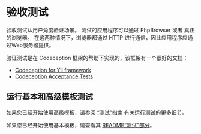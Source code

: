 验收测试
================

验收测试从用户角度验证场景。 测试的应用程序可以通过 PhpBrowser 或者
真正的浏览器。 在这两种情况下，浏览器都通过 HTTP 进行通信，因此应用程序应通过Web服务器提供。

验证测试是在 Codeception 框架的帮助下实现的，该框架有一个很好的文档：

- [Codeception for Yii framework](http://codeception.com/for/yii)
- [Codeception Acceptance Tests](http://codeception.com/docs/03-AcceptanceTests)

## 运行基本和高级模板测试

如果您已经开始使用高级模板，请参阅 [“测试”指南](https://github.com/yiisoft/yii2-app-advanced/blob/master/docs/guide/start-testing.md) 
有关运行测试的更多细节。

如果您已经开始使用基本模板，请查看其 [README“测试”部分](https://github.com/yiisoft/yii2-app-basic/blob/master/README.md#testing)。
